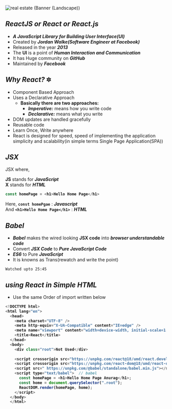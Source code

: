 ![real estate (Banner (Landscape))](https://user-images.githubusercontent.com/91872149/195840981-85628085-8fab-43f5-98e6-de00b84fe1f5.png)

## _ReactJS or React or React.js_
-  _**A JavaScript Library for Building User Interface(UI)**_
- Created by **_Jordan Walke(Software Engineer at Facebook)_**
- Released in the year **_2013_**
- The **UI** is a point of **_Human Interaction and Communication_**
- It has Huge community on **_GitHub_**
- Maintained by **_Facebook_**

## _Why React?_ 🔯
- Component Based Approach
- Uses a Declarative Approach
  - <b>Basically there are two approaches:</b>
    - **_Imperative:_** means how you write code
    - **_Declarative:_** means what you write
- DOM updates are handled gracefully
- Reusable code
- Learn Once, Write anywhere
- React is designed for speed, speed of implementing the application simplicity and scalability(in simple terms Single Page Application(SPA))

## _JSX_
JSX where,<br>

**JS** stands for **_JavaScript_**<br>
**X** stands for **_HTML_**

<b>

```javascript
const homePage = <h1>Hello Home Page</h1>
```
</b>

Here, **`const homePgae`** : **_Javascript_** <br>
And **`<h1>Hello Home Page</h1>`** : **_HTML_**

## _Babel_
- **_Babel_** makes the wired looking **JSX code** into **_browser understandable code_**
- Convert **_JSX Code_** to **_Pure JavaScript Code_**
- **_ES6_** to Pure **_JavaScript_**
- It is knowns as Trans(rewatch and write the point)

`Watched upto 25:45`

## _using React in Simple HTML_
- Use the same Order of import written below

<b>
  
```javascript
<!DOCTYPE html>
<html lang="en">
  <head>
    <meta charset="UTF-8" />
    <meta http-equiv="X-UA-Compatible" content="IE=edge" />
    <meta name="viewport" content="width=device-width, initial-scale=1.0" />
    <title>React</title>
  </head>
  <body>
    <div class="root">Not Used</div>
    
    <script crossorigin src="https://unpkg.com/react@18/umd/react.development.js"></script>  // react
    <script crossorigin src="https://unpkg.com/react-dom@18/umd/react-dom.development.js"></script>  reactDOM
    <script src=" https://unpkg.com/@babel/standalone/babel.min.js"></script>
    <script type="text/babel">  // babel
      const homePage = <h1>Hello Home Page Anurag</h1>;
      const home = document.querySelector(".root");
      ReactDOM.render(homePage, home);
    </script>  
  </body>
  </html>
```
  
</b>
